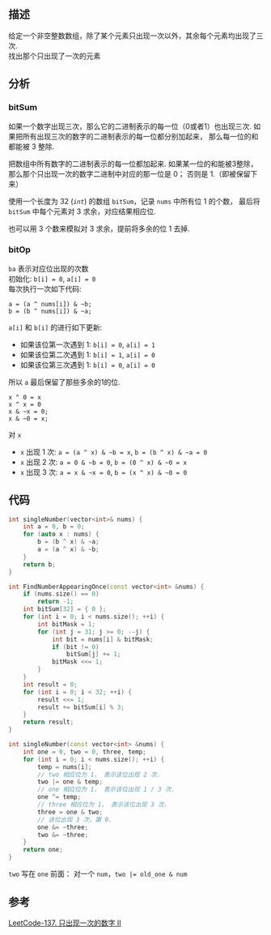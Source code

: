 ## 描述
给定一个非空整数数组，除了某个元素只出现一次以外，其余每个元素均出现了三次.      
找出那个只出现了一次的元素

## 分析
### bitSum
如果一个数字出现三次，那么它的二进制表示的每一位（0或者1）也出现三次.
如果把所有出现三次的数字的二进制表示的每一位都分别加起来，
那么每一位的和都能被 3 整除.

把数组中所有数字的二进制表示的每一位都加起来.
如果某一位的和能被3整除，那么那个只出现一次的数字二进制中对应的那一位是 0；
否则是 1.（即被保留下来）

使用一个长度为 32 (*`int`*) 的数组 `bitSum`，记录 `nums` 中所有位 1 的个数，
最后将 `bitSum` 中每个元素对 3 求余，对应结果相应位.

也可以用 3 个数来模拟对 3 求余，提前将多余的位 1 去掉.

### bitOp
`ba` 表示对应位出现的次数   
初始化: `b[i] = 0`, `a[i] = 0`     
每次执行一次如下代码:

`a = (a ^ nums[i]) & ~b;`       
`b = (b ^ nums[i]) & ~a;`

`a[i]` 和 `b[i]` 的进行如下更新:

- 如果该位第一次遇到 1: `b[i] = 0`, `a[i] = 1`
- 如果该位第二次遇到 1: `b[i] = 1`, `a[i] = 0`
- 如果该位第三次遇到 1: `b[i] = 0`, `a[i] = 0`

所以 `a` 最后保留了那些多余的1的位.
```
x ^ 0 = x
x ^ x = 0
x & ~x = 0;
x & ~0 = x;
```
对 `x`    
- `x` 出现 1 次: `a = (a ^ x) & ~b = x`, `b = (b ^ x) & ~a = 0`
- `x` 出现 2 次: `a = 0 & ~b = 0`, `b = (0 ^ x) & ~0 = x`
- `x` 出现 3 次: `a = x & ~x = 0`, `b = (x ^ x) & ~0 = 0`

## 代码

```cpp
int singleNumber(vector<int>& nums) {
    int a = 0, b = 0;
    for (auto x : nums) {
        b = (b ^ x) & ~a;
        a = (a ^ x) & ~b;
    }
    return b;
}
```

```cpp
int FindNumberAppearingOnce(const vector<int> &nums) {
    if (nums.size() == 0)
        return -1;
    int bitSum[32] = { 0 };
    for (int i = 0; i < nums.size(); ++i) {
        int bitMask = 1;
        for (int j = 31; j >= 0; --j) {
            int bit = nums[i] & bitMask;
            if (bit != 0)
                bitSum[j] += 1;
            bitMask <<= 1;
        }
    }
    int result = 0;
    for (int i = 0; i < 32; ++i) {
        result <<= 1;
        result += bitSum[i] % 3;
    }
    return result;
}
```
```cpp
int singleNumber(const vector<int> &nums) {
    int one = 0, two = 0, three, temp;
    for (int i = 0; i < nums.size(); ++i) {
        temp = nums[i];
        // two 相应位为 1， 表示该位出现 2 次.
        two |= one & temp;
        // one 相应位为 1， 表示该位出现 1 / 3 次.
        one ^= temp;
        // three 相应位为 1， 表示该位出现 3 次.
        three = one & two;
        // 该位出现 3 次，置 0.
        one &= ~three;
        two &= ~three;
    }
    return one;
}
```
`two` 写在 `one` 前面： 对一个 `num`，`two |= old_one & num`

## 参考
[LeetCode-137. 只出现一次的数字 II](https://leetcode-cn.com/problems/single-number-ii/)